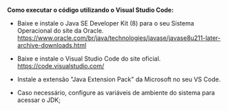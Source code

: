 **Como executar o código utilizando o Visual Studio Code:**

- Baixe e instale o Java SE Developer Kit (8) para o seu Sistema Operacional do site da Oracle.
https://www.oracle.com/br/java/technologies/javase/javase8u211-later-archive-downloads.html

- Baixe e instale o Visual Studio Code do site oficial.
https://code.visualstudio.com/

- Instale a extensão "Java Extension Pack" da Microsoft no seu VS Code.

- Caso necessário, configure as variáveis de ambiente do sistema para acessar o JDK;

